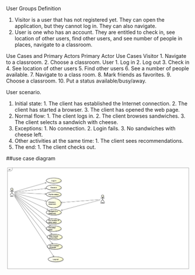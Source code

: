 User Groups Definition
1.	Visitor is a user that has not registered yet. They can open the application, but they cannot log in. They can also navigate.
2.	User is one who has an account. They are entitled to check in, see location of other users, find other users, and see number of people in places, navigate to a classroom.

Use Cases and Primary Actors
Primary Actor	Use Cases
Visitor	1.	Navigate to a classroom.
2.	Choose a classroom.
User	1.	Log in
2.	Log out
3.	Check in
4.	See location of other users
5.	Find other users
6.	See a number of people available.
7.	Navigate to a class room.
8.	Mark friends as favorites.
9.	Choose a classroom.
10.	Put a status available/busy/away.




User scenario.
1. Initial state:
        1. The client has established the Internet connection.
        2. The client has started a browser.
        3. The client has opened the web page.
2. Normal flow:
        1. The client logs in.
        2. The client browses sandwiches.
        3. The client selects a sandwich with cheese.
3. Exceptions:
        1. No connection.
        2. Login fails.
        3. No sandwiches with cheese left.
4. Other activities at the same time:
        1. The client sees recommendations.
5. The end:
        1. The client checks out.

##use case diagram

![fallback text](UseCaseDiagram.png)